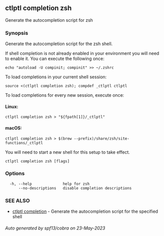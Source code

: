 ## ctlptl completion zsh

Generate the autocompletion script for zsh

### Synopsis

Generate the autocompletion script for the zsh shell.

If shell completion is not already enabled in your environment you will need
to enable it.  You can execute the following once:

	echo "autoload -U compinit; compinit" >> ~/.zshrc

To load completions in your current shell session:

	source <(ctlptl completion zsh); compdef _ctlptl ctlptl

To load completions for every new session, execute once:

#### Linux:

	ctlptl completion zsh > "${fpath[1]}/_ctlptl"

#### macOS:

	ctlptl completion zsh > $(brew --prefix)/share/zsh/site-functions/_ctlptl

You will need to start a new shell for this setup to take effect.


```
ctlptl completion zsh [flags]
```

### Options

```
  -h, --help              help for zsh
      --no-descriptions   disable completion descriptions
```

### SEE ALSO

* [ctlptl completion](ctlptl_completion.md)	 - Generate the autocompletion script for the specified shell

###### Auto generated by spf13/cobra on 23-May-2023
